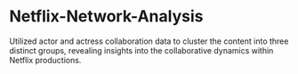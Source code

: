 # Netflix-Network-Analysis
Utilized actor and actress collaboration data to cluster the content into three distinct groups, revealing insights
into the collaborative dynamics within Netflix productions.
